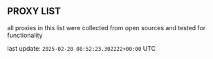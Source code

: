 ## PROXY LIST

all proxies in this list were collected from open sources and tested for functionality

last update: `2025-02-20 08:52:23.302222+00:00` UTC